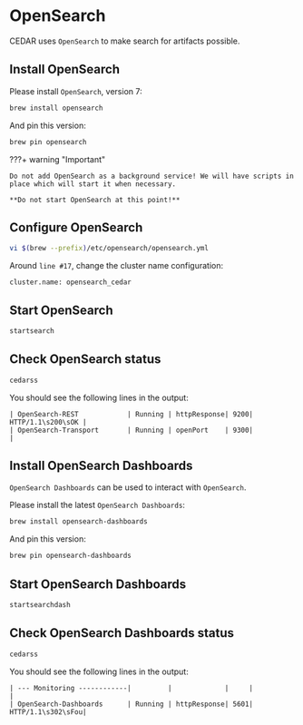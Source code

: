 # OpenSearch
CEDAR uses `OpenSearch` to make search for artifacts possible.

## Install OpenSearch

Please install `OpenSearch`, version 7:

```sh
brew install opensearch
```

And pin this version:

```sh
brew pin opensearch
```
    
???+ warning "Important"

    Do not add OpenSearch as a background service! We will have scripts in place which will start it when necessary.

    **Do not start OpenSearch at this point!**
 
## Configure OpenSearch

```sh
vi $(brew --prefix)/etc/opensearch/opensearch.yml
```

Around `line #17`, change the cluster name configuration:

```
cluster.name: opensearch_cedar
```

## Start OpenSearch

```sh
startsearch
```

## Check OpenSearch status
```sh
cedarss
```

You should see the following lines in the output:
```
| OpenSearch-REST            | Running | httpResponse| 9200| HTTP/1.1\s200\sOK |
| OpenSearch-Transport       | Running | openPort    | 9300|                   |
```

## Install OpenSearch Dashboards

`OpenSearch Dashboards` can be used to interact with `OpenSearch`.

Please install the latest `OpenSearch Dashboards`:

```sh
brew install opensearch-dashboards
```

And pin this version:

```sh
brew pin opensearch-dashboards
```

## Start OpenSearch Dashboards

```sh
startsearchdash
```

## Check OpenSearch Dashboards status

```sh
cedarss
```

You should see the following lines in the output:
```
| --- Monitoring ------------|         |             |     |                   |
| OpenSearch-Dashboards      | Running | httpResponse| 5601| HTTP/1.1\s302\sFou|
```

